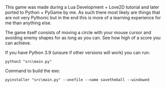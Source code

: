 This game was made during a Lua Development + Love2D tutorial and later ported
to Python + PyGame by me. As such there most likely are things that are not very
Pythonic but in the end this is more of a learning experience for me than anything else.

The game itself consists of moving a circle with your mouse cursor and avoiding enemy
shapes for as long as you can. See how high of a score you can achieve.

If you have Python 3.9 (unsure if other versions will work) you can run:
```
python3 "src\main.py"
```

Command to build the exe:
```
pyinstaller "src\main.py" --onefile --name savetheball --windowed
```
